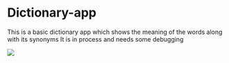 # Dictionary-app
This is a basic dictionary app which shows the meaning of the words along with its synonyms
It is in process and needs some debugging

<img src="images/Screenshot(22).png">
